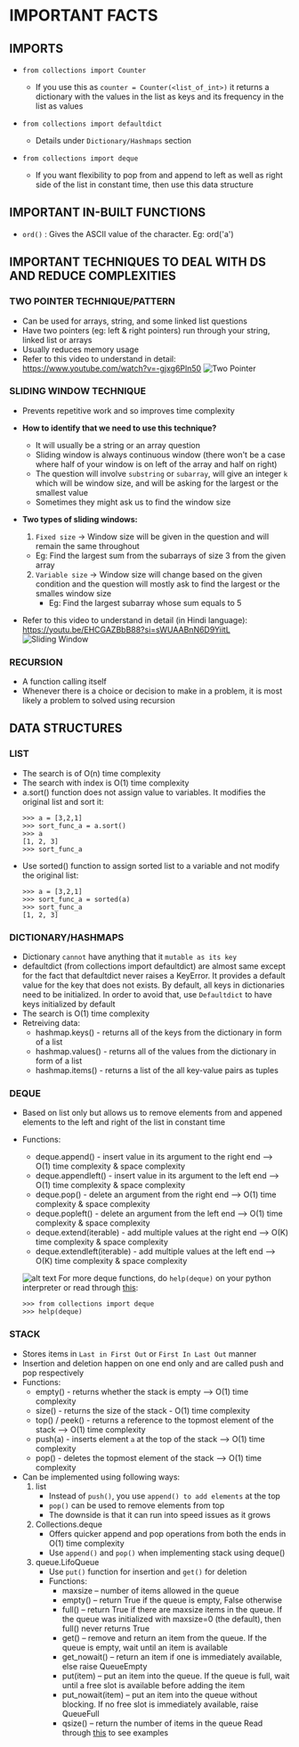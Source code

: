 # IMPORTANT FACTS

## **IMPORTS**

- `from collections import Counter`
   - If you use this as `counter = Counter(<list_of_int>)` it returns a dictionary with the values in the list as keys and its frequency in the list as values
- `from collections import defaultdict`
   - Details under `Dictionary/Hashmaps` section

- `from collections import deque`
   - If you want flexibility to pop from and append to left as well as right side of the list in constant time, then use this data structure

## **IMPORTANT IN-BUILT FUNCTIONS**
- `ord()` : Gives the ASCII value of the character. Eg: ord('a')

## IMPORTANT TECHNIQUES TO DEAL WITH DS AND REDUCE COMPLEXITIES
### **TWO POINTER TECHNIQUE/PATTERN**
- Can be used for arrays, string, and some linked list questions
- Have two pointers (eg: left & right pointers) run through your string, linked list or arrays
- Usually reduces memory usage
- Refer to this video to understand in detail: https://www.youtube.com/watch?v=-gjxg6Pln50
   ![Two Pointer](Images/two_pointer_technique.png)

### **SLIDING WINDOW TECHNIQUE**
- Prevents repetitive work and so improves time complexity
- **How to identify that we need to use this technique?**
   - It will usually be a string or an array question
   - Sliding window is always continuous window (there won't be a case where half of your window is on left of the array and half on right)
   - The question will involve `substring` or `subarray`, will give an integer `k` which will be window size, and will be asking for the largest or the smallest value
   - Sometimes they might ask us to find the window size
- **Two types of sliding windows:**

   1. `Fixed size` -> Window size will be given in the question and will remain the same throughout
     - Eg: Find the largest sum from the subarrays of size 3 from the given array
   2. `Variable size` -> Window size will change based on the given condition and the question will mostly ask to find the largest or the smalles window size
      - Eg: Find the largest subarray whose sum equals to 5
- Refer to this video to understand in detail (in Hindi language):
https://youtu.be/EHCGAZBbB88?si=sWUAABnN6D9YiitL
  ![Sliding Window](Images/sliding_window.png)

### **RECURSION**
- A function calling itself
- Whenever there is a choice or decision to make in a problem, it is most likely a problem to solved using recursion

## DATA STRUCTURES
### **LIST**
- The search is of O(n) time complexity
- The search with index is O(1) time complexity
- a.sort() function does not assign value to variables. It modifies the original list and sort it:
  ```shell
  >>> a = [3,2,1]
  >>> sort_func_a = a.sort()
  >>> a
  [1, 2, 3]
  >>> sort_func_a
  ```
- Use sorted() function to assign sorted list to a variable and not modify the original list:
  ```shell
  >>> a = [3,2,1]
  >>> sort_func_a = sorted(a)
  >>> sort_func_a
  [1, 2, 3]
  ```


### **DICTIONARY/HASHMAPS**
- Dictionary `cannot` have anything that it `mutable as its key`
- defaultdict (from collections import defaultdict) are almost same except for the fact that defaultdict never raises a KeyError. It provides a default value for the key that does not exists. By default, all keys in dictionaries need to be initialized. In order to avoid that, use `Defaultdict` to have keys initialized by default
- The search is O(1) time complexity
- Retreiving data:
   - hashmap.keys() - returns all of the keys from the dictionary in form of a list
   - hashmap.values() - returns all of the values from the dictionary in form of a list
   - hashmap.items() - returns a list of the all key-value pairs as tuples

### **DEQUE**
- Based on list only but allows us to remove elements from and appened elements to the left and right of the list in constant time
- Functions:
   - deque.append() - insert value in its argument to the right end --> O(1) time complexity & space complexity
   - deque.appendleft() - insert value in its argument to the left end --> O(1) time complexity & space complexity
   - deque.pop() - delete an argument from the right end --> O(1) time complexity & space complexity
   - deque.popleft() - delete an argument from the left end --> O(1) time complexity & space complexity
   - deque.extend(iterable) - add multiple values at the right end --> O(K) time complexity & space complexity
   - deque.extendleft(iterable) - add multiple values at the left end --> O(K) time complexity & space complexity

   ![alt text](Images/deque.png)
  For more deque functions, do `help(deque)` on your python interpreter or read through [this](https://www.geeksforgeeks.org/deque-in-python/):
     ```shell
     >>> from collections import deque
     >>> help(deque)
     ```

### **STACK**
- Stores items in `Last in First Out` or `First In Last Out` manner
- Insertion and deletion happen on one end only and are called push and pop respectively
- Functions:
   - empty() - returns whether the stack is empty --> O(1) time complexity
   - size() - returns the size of the stack - O(1) time complexity
   - top() / peek() - returns a reference to the topmost element of the stack --> O(1) time complexity
   - push(a) - inserts element `a` at the top of the stack --> O(1) time complexity
   - pop() - deletes the topmost element of the stack --> O(1) time complexity
- Can be implemented using following ways:
   1. list
       - Instead of `push()`, you use `append() to add elements` at the top
       - `pop()` can be used to remove elements from top
       - The downside is that it can run into speed issues as it grows
   2. Collections.deque
       - Offers quicker append and pop operations from both the ends in O(1) time complexity
       - Use `append()` and `pop()` when implementing stack using deque()
   3. queue.LifoQueue
       - Use `put()` function for insertion and `get()` for deletion
       - Functions:
         - maxsize – number of items allowed in the queue
         - empty() – return True if the queue is empty, False otherwise
         - full() – return True if there are maxsize items in the queue. If the queue was initialized with maxsize=0 (the default), then full() never returns True
         - get() – remove and return an item from the queue. If the queue is empty, wait until an item is available
         - get_nowait() – return an item if one is immediately available, else raise QueueEmpty
         - put(item) – put an item into the queue. If the queue is full, wait until a free slot is available before adding the item
         - put_nowait(item) – put an item into the queue without blocking. If no free slot is immediately available, raise QueueFull
         - qsize() – return the number of items in the queue
   Read through [this](https://www.geeksforgeeks.org/stack-in-python/) to see examples